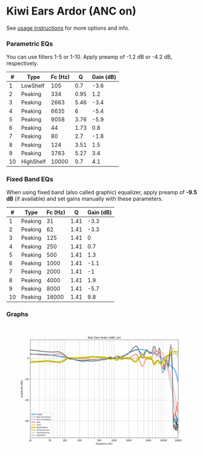 # Kiwi Ears Ardor (ANC on)
See [usage instructions](https://github.com/jaakkopasanen/AutoEq#usage) for more options and info.

### Parametric EQs
You can use filters 1-5 or 1-10. Apply preamp of -1.2 dB or -4.2 dB, respectively.

|   # | Type      |   Fc (Hz) |    Q |   Gain (dB) |
|-----|-----------|-----------|------|-------------|
|   1 | LowShelf  |       105 | 0.7  |        -3.6 |
|   2 | Peaking   |       334 | 0.95 |         1.2 |
|   3 | Peaking   |      2663 | 5.46 |        -3.4 |
|   4 | Peaking   |      6635 | 6    |        -5.4 |
|   5 | Peaking   |      9058 | 3.76 |        -5.9 |
|   6 | Peaking   |        44 | 1.73 |         0.8 |
|   7 | Peaking   |        80 | 2.7  |        -1.8 |
|   8 | Peaking   |       124 | 3.51 |         1.5 |
|   9 | Peaking   |      3763 | 5.27 |         3.4 |
|  10 | HighShelf |     10000 | 0.7  |         4.1 |

### Fixed Band EQs
When using fixed band (also called graphic) equalizer, apply preamp of **-9.5 dB** (if available) and set gains manually with these parameters.

|   # | Type    |   Fc (Hz) |    Q |   Gain (dB) |
|-----|---------|-----------|------|-------------|
|   1 | Peaking |        31 | 1.41 |        -3.3 |
|   2 | Peaking |        62 | 1.41 |        -3.3 |
|   3 | Peaking |       125 | 1.41 |         0   |
|   4 | Peaking |       250 | 1.41 |         0.7 |
|   5 | Peaking |       500 | 1.41 |         1.3 |
|   6 | Peaking |      1000 | 1.41 |        -1.1 |
|   7 | Peaking |      2000 | 1.41 |        -1   |
|   8 | Peaking |      4000 | 1.41 |         1.9 |
|   9 | Peaking |      8000 | 1.41 |        -5.7 |
|  10 | Peaking |     16000 | 1.41 |         9.8 |

### Graphs
![](./Kiwi%20Ears%20Ardor%20(ANC%20on).png)
